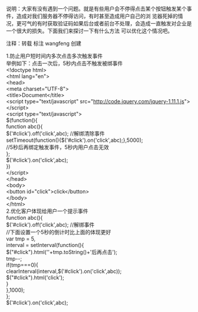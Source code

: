 说明：大家有没有遇到一个问题。就是有些用户会不停得点击某个按钮触发某个事件，造成对我们服务器不停得访问，有时甚至造成用户自己的浏
览器死掉的情况，更可气的有时获取验证码如果后台或者前台不处理，会造成一直触发对企业是一个很大的损失。下面我们来探讨一下有什么方法
可以优化这个情况吧。

注释：转载 标注 wangfeng 创建

1.防止用户短时间内多次点击多次触发事件								
举例如下：点击一次后，5秒内点击不触发被绑事件										
&lt;!doctype html&gt;											
&lt;html lang="en"&gt;							
&lt;head&gt;											
	&lt;meta charset="UTF-8"&gt;								
	&lt;title&gt;Document&lt;/title&gt;										
	&lt;script type="text/javascript" src="http://code.jquery.com/jquery-1.11.1.js"&gt; &lt;/script&gt;					
	&lt;script type="text/javascript"&gt;								
		$(function(){				
			function abc(){							
				$('#click').off('click',abc); //解绑清除事件						
				setTimeout(function(){$('#click').on('click',abc);},5000); 			            
				//5秒后再绑定触发事件，5秒内用户点击无效				
				};							
				$('#click').on('click',abc);				
		})				
	&lt;/script&gt;				
&lt;/head&gt;			
&lt;body&gt;				
	&lt;button id="click"&gt;click&lt;/button&gt;				
&lt;/body&gt;				
&lt;/html&gt;				
2.优化客户体现给用户一个提示事件										
function abc(){					
	$('#click').off('click',abc); //解绑事件				
	//下面设置一个5秒的倒计时比上面的体现更好				
	var tmp = 5,				
	interval = setInterval(function(){				
		$("#click").html(''+tmp.toString()+'后再点击');				
		tmp--;				
		if(tmp===0){				
			clearInterval(interval,$('#click').on('click',abc));				
			$("#click").html('click');				
		}							
	},1000);				
};				
$('#click').on('click',abc);				
